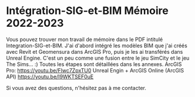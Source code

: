 # Intégration-SIG-et-BIM Mémoire 2022-2023

Vous pouvez trouver mon travail de mémoire dans le PDF intitulé Integration-SIG-et-BIM. 
J'ai d'abord intégré les modèles BIM que j'ai créés avec Revit et Geomensura dans ArcGIS Pro, puis je les ai transférés dans Unreal Engine. 
C'est un peu comme une fusion entre le jeu SimCity et le jeu The Sims... :) 
Toutes les étapes sont détaillées dans les annexes. 
ArcGIS Pro:
https://youtu.be/Flwc7ZpxTU0
Unreal Engin + ArcGIS Online (ArcGIS API)
https://youtu.be/I9WKTSEF0uE

Si vous avez des questions, n'hésitez pas à me contacter.

